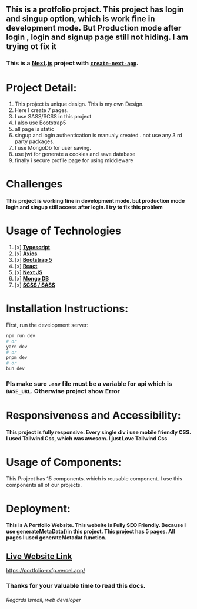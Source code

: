 ## This is a protfolio project. This project has login and singup option, which is work fine in development mode. But Production mode after login , login and signup page still not hiding. I am trying ot fix it

### This is a [Next.js](https://nextjs.org/) project with [`create-next-app`](https://github.com/vercel/next.js/tree/canary/packages/create-next-app).


# Project Detail:

1) This project is unique design. This is my own Design. 
2) Here I create 7 pages. 
3) I use SASS/SCSS in this project
4) I also use Bootstrap5
5) all page is static
6) singup and login authentication is manualy created . not use any 3 rd party packages.
7) I use MongoDb for user saving.
8) use jwt for generate a cookies and save database
9) finally i secure profile page for using middleware

# Challenges
#### This project is working fine in development mode. but production mode login and singup still access after login. I try to fix this problem



# Usage of Technologies
1. [x] [**Typescript**](https://www.typescriptlang.org/)
2. [x] [**Axios**](https://axios-http.com/)
3. [x] [**Bootstrap 5**](https://getbootstrap.com/)
4. [x] [**React**](https://react.dev/)
5. [x] [**Next JS**](https://nextjs.org/)
6. [x] [**Mongo DB**](https://www.mongodb.com/)
7. [x] [**SCSS / SASS**]()



# Installation Instructions:
First, run the development server:

```bash
npm run dev
# or
yarn dev
# or
pnpm dev
# or
bun dev
```
### Pls make sure `.env` file must be a variable for api which is `BASE_URL`.  Otherwise project show Error




# Responsiveness and Accessibility:
#### This project is fully responsive. Every single div i use mobile friendly CSS. I used Tailwind Css, which was awesom. I just Love Tailwind Css


# Usage of Components:
This Project has 15 components. which is reusable component. I use this components all of our projects.

# Deployment:
#### This is A Portfolio Website. This website is Fully SEO Friendly. Because I use generateMetaData()in this project. This project has 5 pages. All pages I used generateMetadat function.


## [Live Website Link](https://portfolio-rxfp.vercel.app/)
https://portfolio-rxfp.vercel.app/

### Thanks for your valuable time to read this docs.
###### Regards Ismail, web developer

